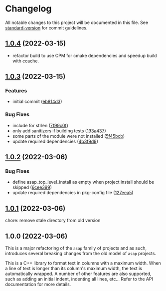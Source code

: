 # Changelog

All notable changes to this project will be documented in this file. See [standard-version](https://github.com/conventional-changelog/standard-version) for commit guidelines.

## [1.0.4](http://github.com/abdes/asap/compare/v1.0.3...v1.0.4) (2022-03-15)

- refactor build to use CPM for cmake dependencies and speedup build with ccache.

## [1.0.3](http://github.com/abdes/asap/compare/v1.0.2...v1.0.3) (2022-03-15)

### Features

- initial commit ([eb814d3](http://github.com/abdes/asap/commit/eb814d363952ea3ef6e78f2a99fb6005d70858c8))

### Bug Fixes

- include <cstring> for strlen ([7f99c0f](http://github.com/abdes/asap/commit/7f99c0fe9079f5ce29429c1cc3c5d7c4f30cd699))
- only add sanitizers if building tests ([193a437](http://github.com/abdes/asap/commit/193a437c9a86a90fb2746bab47d2c03fe49a22be))
- some parts of the module were not installed ([5f45bcb](http://github.com/abdes/asap/commit/5f45bcb6a550deff0a1bea9beb20f3abd81cbe97))
- update required dependencies ([4b3f9d9](http://github.com/abdes/asap/commit/4b3f9d9a17c5649fa477cacbd69324420c62b447))

## [1.0.2](http://github.com/abdes/asap/compare/v1.0.1...v1.0.2) (2022-03-06)

### Bug Fixes

- define asap_top_level_install as empty when project install should be skipped ([6cee399](http://github.com/abdes/asap/commit/6cee3997462b47b9c3fc382e2c65fd05ceddcff2))
- update required dependencies in pkg-config file ([127eea5](http://github.com/abdes/asap/commit/127eea5d8d87ba66d90861ed6a0ac9eb7668b428))

## [1.0.1](http://github.com/abdes/asap/compare/v1.0.0...v1.0.1) (2022-03-06)

chore: remove stale directory from old version

## 1.0.0 (2022-03-06)

This is a major refactoring of the `asap` family of projects and as such,
introduces several breaking changes from the old model of `asap` projects.

This is a C++ library to format text in columns with a maximum width. When a
line of text is longer than its column's maximum width, the text is
automatically wrapped. A number of other features are also supported, such as
adding an initial indent, indenting all lines, etc... Refer to the API
documentation for more details.
